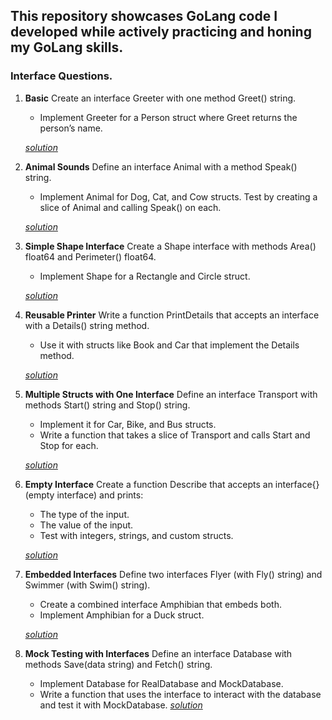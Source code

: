 ## This repository showcases GoLang code I developed while actively practicing and honing my GoLang skills.


### Interface Questions.

1. **Basic** Create an interface Greeter with one method Greet() string.
    * Implement Greeter for a Person struct where Greet returns the person’s name.

    *[solution](InterfaceInGo/interfaceBasic)*
2. **Animal Sounds** Define an interface Animal with a method Speak() string.
    * Implement Animal for Dog, Cat, and Cow structs. Test by creating a slice of Animal and calling Speak() on each.

    *[solution](InterfaceInGo/animal)*
3. **Simple Shape Interface** Create a Shape interface with methods Area() float64 and Perimeter() float64.
    * Implement Shape for a Rectangle and Circle struct.

    *[solution](InterfaceInGo/simpleShape)*
4. **Reusable Printer** Write a function PrintDetails that accepts an interface with a Details() string method.
    * Use it with structs like Book and Car that implement the Details method.

    *[solution](InterfaceInGo/reusablePrinter)*
5. **Multiple Structs with One Interface** Define an interface Transport with methods Start() string and Stop() string.
    * Implement it for Car, Bike, and Bus structs.
    * Write a function that takes a slice of Transport and calls Start and Stop for each.

    *[solution](InterfaceInGo/multiStruct)*
6. **Empty Interface** Create a function Describe that accepts an interface{} (empty interface) and prints:
    * The type of the input.
    * The value of the input.
    * Test with integers, strings, and custom structs.

    *[solution](InterfaceInGo/emptyInterface)*
7. **Embedded Interfaces** Define two interfaces Flyer (with Fly() string) and Swimmer (with Swim() string).
    * Create a combined interface Amphibian that embeds both.
    * Implement Amphibian for a Duck struct.

    *[solution](InterfaceInGo/embedded)*

8. **Mock Testing with Interfaces** Define an interface Database with methods Save(data string) and Fetch() string.
    * Implement Database for RealDatabase and MockDatabase.
    * Write a function that uses the interface to interact with the database and test it with MockDatabase.
    *[solution](InterfaceInGo/mockTest)*